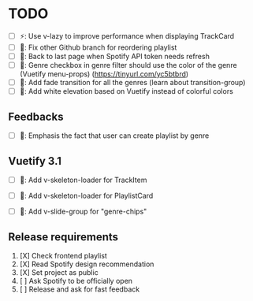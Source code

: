 # TODO

- [ ] ⚡️: Use v-lazy to improve performance when displaying TrackCard
- [ ] 🚧: Fix other Github branch for reordering playlist
- [ ] 🚧: Back to last page when Spotify API token needs refresh
- [ ] 🎨: Genre checkbox in genre filter should use the color of the genre (Vuetify menu-props) (https://tinyurl.com/yc5btbrd)
- [ ] 🎨: Add fade transition for all the genres (learn about transition-group)
- [ ] 🎨: Add white elevation based on Vuetify instead of colorful colors

## Feedbacks

- [ ] 🎨: Emphasis the fact that user can create playlist by genre

## Vuetify 3.1

- [ ] 🎨: Add v-skeleton-loader for TrackItem
- [ ] 🎨: Add v-skeleton-loader for PlaylistCard
- [ ] 🎨: Add v-slide-group for "genre-chips"


## Release requirements

1. [X] Check frontend playlist
2. [X] Read Spotify design recommendation
3. [X] Set project as public
4. [ ] Ask Spotify to be officially open
5. [ ] Release and ask for fast feedback
